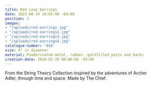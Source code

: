 ```yaml
---
title: Red Loop Earrings
date: 2023-08-24 14:05:00 -04:00
position: 1
images:
- "/uploads/red-earrings.jpg"
- "/uploads/red-earrings2.jpg"
- "/uploads/red-earrings3.jpg"
- "/uploads/red-earrings4.jpg"
catalogue-number: '016'
size: 4" in diameter
material: Powdercoated metal, rubber, goldfilled posts and backs
creation-date: 2020-01-20 00:00:00 -05:00
---
```


From the String Theory Collection inspired by the adventures of Archer Adler, through time and space. 
Made by The Chief.
